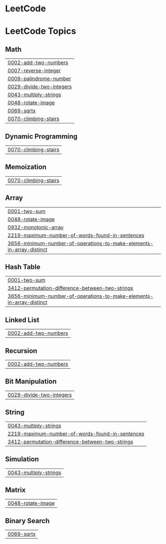 # LeetCode
<!---LeetCode Topics Start-->
# LeetCode Topics
## Math
|  |
| ------- |
| [0002-add-two-numbers](https://github.com/Santhosh03mn/LeetCode/tree/master/0002-add-two-numbers) |
| [0007-reverse-integer](https://github.com/Santhosh03mn/LeetCode/tree/master/0007-reverse-integer) |
| [0009-palindrome-number](https://github.com/Santhosh03mn/LeetCode/tree/master/0009-palindrome-number) |
| [0029-divide-two-integers](https://github.com/Santhosh03mn/LeetCode/tree/master/0029-divide-two-integers) |
| [0043-multiply-strings](https://github.com/Santhosh03mn/LeetCode/tree/master/0043-multiply-strings) |
| [0048-rotate-image](https://github.com/Santhosh03mn/LeetCode/tree/master/0048-rotate-image) |
| [0069-sqrtx](https://github.com/Santhosh03mn/LeetCode/tree/master/0069-sqrtx) |
| [0070-climbing-stairs](https://github.com/Santhosh03mn/LeetCode/tree/master/0070-climbing-stairs) |
## Dynamic Programming
|  |
| ------- |
| [0070-climbing-stairs](https://github.com/Santhosh03mn/LeetCode/tree/master/0070-climbing-stairs) |
## Memoization
|  |
| ------- |
| [0070-climbing-stairs](https://github.com/Santhosh03mn/LeetCode/tree/master/0070-climbing-stairs) |
## Array
|  |
| ------- |
| [0001-two-sum](https://github.com/Santhosh03mn/LeetCode/tree/master/0001-two-sum) |
| [0048-rotate-image](https://github.com/Santhosh03mn/LeetCode/tree/master/0048-rotate-image) |
| [0932-monotonic-array](https://github.com/Santhosh03mn/LeetCode/tree/master/0932-monotonic-array) |
| [2219-maximum-number-of-words-found-in-sentences](https://github.com/Santhosh03mn/LeetCode/tree/master/2219-maximum-number-of-words-found-in-sentences) |
| [3656-minimum-number-of-operations-to-make-elements-in-array-distinct](https://github.com/Santhosh03mn/LeetCode/tree/master/3656-minimum-number-of-operations-to-make-elements-in-array-distinct) |
## Hash Table
|  |
| ------- |
| [0001-two-sum](https://github.com/Santhosh03mn/LeetCode/tree/master/0001-two-sum) |
| [3412-permutation-difference-between-two-strings](https://github.com/Santhosh03mn/LeetCode/tree/master/3412-permutation-difference-between-two-strings) |
| [3656-minimum-number-of-operations-to-make-elements-in-array-distinct](https://github.com/Santhosh03mn/LeetCode/tree/master/3656-minimum-number-of-operations-to-make-elements-in-array-distinct) |
## Linked List
|  |
| ------- |
| [0002-add-two-numbers](https://github.com/Santhosh03mn/LeetCode/tree/master/0002-add-two-numbers) |
## Recursion
|  |
| ------- |
| [0002-add-two-numbers](https://github.com/Santhosh03mn/LeetCode/tree/master/0002-add-two-numbers) |
## Bit Manipulation
|  |
| ------- |
| [0029-divide-two-integers](https://github.com/Santhosh03mn/LeetCode/tree/master/0029-divide-two-integers) |
## String
|  |
| ------- |
| [0043-multiply-strings](https://github.com/Santhosh03mn/LeetCode/tree/master/0043-multiply-strings) |
| [2219-maximum-number-of-words-found-in-sentences](https://github.com/Santhosh03mn/LeetCode/tree/master/2219-maximum-number-of-words-found-in-sentences) |
| [3412-permutation-difference-between-two-strings](https://github.com/Santhosh03mn/LeetCode/tree/master/3412-permutation-difference-between-two-strings) |
## Simulation
|  |
| ------- |
| [0043-multiply-strings](https://github.com/Santhosh03mn/LeetCode/tree/master/0043-multiply-strings) |
## Matrix
|  |
| ------- |
| [0048-rotate-image](https://github.com/Santhosh03mn/LeetCode/tree/master/0048-rotate-image) |
## Binary Search
|  |
| ------- |
| [0069-sqrtx](https://github.com/Santhosh03mn/LeetCode/tree/master/0069-sqrtx) |
<!---LeetCode Topics End-->